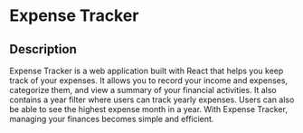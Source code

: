 # Expense Tracker

## Description
Expense Tracker is a web application built with React that helps you keep track of your expenses. It allows you to record your income and expenses, categorize them, and view a summary of your financial activities. It also contains a year filter where users can track yearly expenses. Users can also be able to see the highest expense month in a year. With Expense Tracker, managing your finances becomes simple and efficient.

